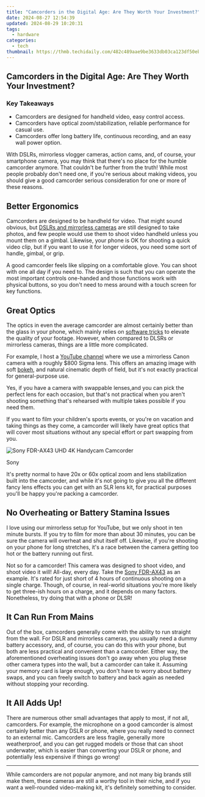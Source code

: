 ```yaml
---
title: "Camcorders in the Digital Age: Are They Worth Your Investment?"
date: 2024-08-27 12:54:39
updated: 2024-08-29 10:20:31
tags:
  - hardware
categories:
  - tech
thumbnail: https://thmb.techidaily.com/482c489aae9be3633db03ca123df50eb46b4ca67b2d63a56b54a85ecacf2cf27.jpg
---
```


## Camcorders in the Digital Age: Are They Worth Your Investment?

### Key Takeaways

* Camcorders are designed for handheld video, easy control access.
* Camcorders have optical zoom/stabilization, reliable performance for casual use.
* Camcorders offer long battery life, continuous recording, and an easy wall power option.

 With DSLRs, mirrorless vlogger cameras, action cams, and, of course, your smartphone camera, you may think that there's no place for the humble camcorder anymore. That couldn't be further from the truth! While most people probably don't need one, if you're serious about making videos, you should give a good camcorder serious consideration for one or more of these reasons.

##  Better Ergonomics

 Camcorders are designed to be handheld for video. That might sound obvious, but [DSLRs and mirrorless cameras](https://extra-tips.techidaily.com/2024-approved-artistic-excellence-foremost-ios-art-tools/) are still designed to take photos, and few people would use them to shoot video handheld unless you mount them on a gimbal. Likewise, your phone is OK for shooting a quick video clip, but if you want to use it for longer videos, you need some sort of handle, gimbal, or grip.

 A good camcorder feels like slipping on a comfortable glove. You can shoot with one all day if you need to. The design is such that you can operate the most important controls one-handed and those functions work with physical buttons, so you don't need to mess around with a touch screen for key functions.

##  Great Optics

 The optics in even the average camcorder are almost certainly better than the glass in your phone, which mainly relies on [software tricks](https://youtube-webster.techidaily.com/bes-revenue-per-million-views-an-insight-for-2024/) to elevate the quality of your footage. However, when compared to DLSRs or mirrorless cameras, things are a little more complicated.

 For example, I host a [YouTube channel](https://www.youtube.com/c/Online-Tech-Tips/videos) where we use a mirrorless Canon camera with a roughly $800 Sigma lens. This offers an amazing image with soft [bokeh](https://fox-http.techidaily.com/updated-in-2024-synergy-strategies-for-ig-and-tiktok/), and natural cinematic depth of field, but it's not exactly practical for general-purpose use.

 Yes, if you have a camera with swappable lenses,and you can pick the perfect lens for each occasion, but that's not practical when you aren't shooting something that's rehearsed with multiple takes possible if you need them.

 If you want to film your children's sports events, or you're on vacation and taking things as they come, a camcorder will likely have great optics that will cover most situations without any special effort or part swapping from you.

![Sony FDR-AX43 UHD 4K Handycam Camcorder](https://static1.howtogeekimages.com/wordpress/wp-content/uploads/2024/07/sony-fdr-ax43-uhd-4k-handycam-camcorder.jpg) 

Sony

 It's pretty normal to have 20x or 60x optical zoom and lens stabilization built into the camcorder, and while it's not going to give you all the different fancy lens effects you can get with an SLR lens kit, for practical purposes you'll be happy you're packing a camcorder.

##  No Overheating or Battery Stamina Issues

 I love using our mirrorless setup for YouTube, but we only shoot in ten minute bursts. If you try to film for more than about 30 minutes, you can be sure the camera will overheat and shut itself off. Likewise, if you're shooting on your phone for long stretches, it's a race between the camera getting too hot or the battery running out first.

 Not so for a camcorder! This camera was designed to shoot video, and shoot video it will! All-day, every day. Take the [Sony FDR-AX43](https://www.amazon.com/Sony-FDR-AX43-UHD-Handycam-Camcorder/dp/B084QBSQGW/?tag=hotoge-20&ascsubtag=UUhtgUeUpU2004242&asc%5Frefurl=https%3A%2F%2Fwww.howtogeek.com%2Fis-there-still-a-point-to-buying-camcorders-yes-heres-why%2F&asc%5Fcampaign=Evergreen) as an example. It's rated for just short of 4 hours of continuous shooting on a single charge. Though, of course, in real-world situations you're more likely to get three-ish hours on a charge, and it depends on many factors. Nonetheless, try doing that with a phone or DLSR!

##  It Can Run From Mains

 Out of the box, camcorders generally come with the ability to run straight from the wall. For DSLR and mirrorless cameras, you usually need a dummy battery accessory, and, of course, you can do this with your phone, but both are less practical and convenient than a camcorder. Either way, the aforementioned overheating issues don't go away when you plug these other camera types into the wall, but a camcorder can take it. Assuming your memory card is large enough, you don't have to worry about battery swaps, and you can freely switch to battery and back again as needed without stopping your recording.

##  It All Adds Up!

 There are numerous other small advantages that apply to most, if not all, camcorders. For example, the microphone on a good camcorder is almost certainly better than any DSLR or phone, where you really need to connect to an external mic. Camcorders are less fragile, generally more weatherproof, and you can get rugged models or those that can shoot underwater, which is easier than converting your DSLR or phone, and potentially less expensive if things go wrong!

---

 While camcorders are not popular anymore, and not many big brands still make them, these cameras are still a worthy tool in their niche, and if you want a well-rounded video-making kit, it's definitely something to consider.

<ins class="adsbygoogle"
     style="display:block"
     data-ad-format="autorelaxed"
     data-ad-client="ca-pub-7571918770474297"
     data-ad-slot="1223367746"></ins>



<ins class="adsbygoogle"
     style="display:block"
     data-ad-client="ca-pub-7571918770474297"
     data-ad-slot="8358498916"
     data-ad-format="auto"
     data-full-width-responsive="true"></ins>
